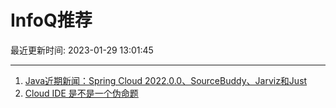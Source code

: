# InfoQ推荐

最近更新时间: 2023-01-29 13:01:45

--- 
1. [Java近期新闻：Spring Cloud 2022.0.0、SourceBuddy、Jarviz和Just](https://www.infoq.cn/article/wAHZc2d8AYKScTgeM3Av) 
2. [Cloud IDE 是不是一个伪命题](https://www.infoq.cn/article/DtKGOP7ilVoNTssfPwrC) 
